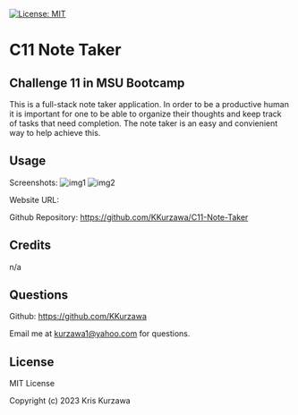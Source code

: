 [![License: MIT](https://img.shields.io/badge/License-MIT-yellow.svg)](https://opensource.org/licenses/MIT)
# C11 Note Taker

## Challenge 11 in MSU Bootcamp

This is a full-stack note taker application.  In order to be a productive human it is important for one to be able to organize their thoughts and keep track of tasks that need completion.  The note taker is an easy and convienient way to help achieve this.

## Usage

Screenshots:
![img1]()
![img2]()

Website URL:

Github Repository: https://github.com/KKurzawa/C11-Note-Taker



## Credits

n/a

## Questions

Github: https://github.com/KKurzawa

Email me at kurzawa1@yahoo.com for questions.

## License

MIT License

Copyright (c) 2023 Kris Kurzawa

